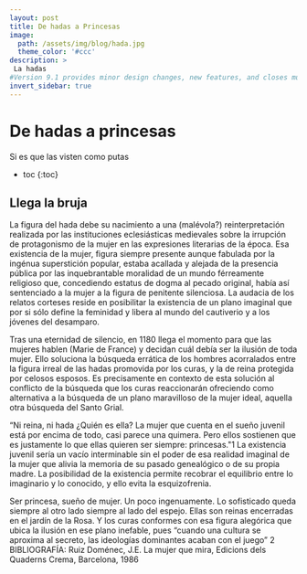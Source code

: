 ```yaml
---
layout: post
title: De hadas a Princesas
image: 
  path: /assets/img/blog/hada.jpg
  theme_color: '#ccc'
description: >
 La hadas
#Version 9.1 provides minor design changes, new features, and closes multiple issues.
invert_sidebar: true
---
```


# De hadas a princesas 

Si es que las visten como putas

* toc
{:toc}


## Llega la bruja

La figura del hada debe su nacimiento a una (malévola?) reinterpretación realizada por las instituciones eclesiásticas medievales sobre la irrupción de protagonismo de la mujer en las expresiones literarias de la época. Esa existencia de la mujer, figura siempre presente aunque fabulada por la ingénua superstición popular, estaba acallada y alejada de la presencia pública por las inquebrantable moralidad de un mundo férreamente religioso que, concediendo estatus de dogma al pecado original, había así sentenciado a la mujer a la figura de penitente silenciosa.  La audacia de los relatos corteses reside en posibilitar la existencia de un plano imaginal que por si sólo define la feminidad y libera al mundo del cautiverio y a los jóvenes del desamparo.

Tras una eternidad de silencio, en 1180 llega el momento para que las mujeres hablen (Marie de France) y decidan cuál debía ser la ilusión de toda mujer. Ello soluciona la búsqueda errática de los hombres acorralados entre la figura irreal de las hadas promovida por los curas, y la de reina protegida por celosos esposos. Es precisamente en contexto de esta solución al conflicto de la búsqueda que los curas reaccionarán ofreciendo como alternativa a la búsqueda de un plano maravilloso de la mujer ideal, aquella otra búsqueda del Santo Grial.

“Ni reina, ni hada ¿Quién es ella? La mujer que cuenta en el sueño juvenil está por encima de todo, casi parece una quimera. Pero ellos sostienen que es justamente lo que ellas quieren ser siempre: princesas."1 La existencia juvenil sería un vacío interminable sin el poder de esa realidad imaginal de la mujer que alivia la memoria de su pasado genealógico o de su propia madre. La posibilidad de la existencia permite recobrar el equilibrio entre lo imaginario y lo conocido, y ello evita la esquizofrenia.

Ser princesa, sueño de mujer. Un poco ingenuamente. Lo sofisticado queda siempre al otro lado siempre al lado del espejo. Ellas son reinas encerradas en el jardín de la Rosa. Y los curas conformes con esa figura alegórica que ubica la ilusión en ese plano inefable, pues “cuando una cultura se aproxima al secreto, las ideologías dominantes acaban con el juego”  2
BIBLIOGRAFÍA:
Ruiz Doménec, J.E. La mujer que mira, Edicions dels Quaderns Crema, Barcelona, 1986
